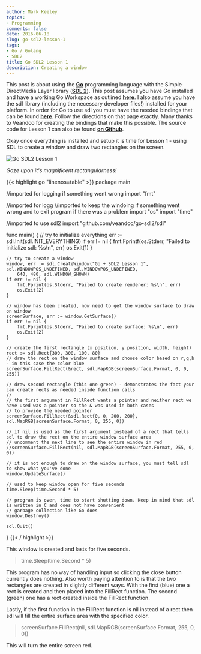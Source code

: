 ```yaml
---
author: Mark Keeley
topics:
- Programming
comments: false
date: 2016-06-18
slug: go-sdl2-lesson-1
tags:
- Go / Golang
- SDL2
title: Go SDL2 Lesson 1
description: Creating a window
---
```


This post is about using the [**Go**](https://golang.org/) programming language with the Simple DirectMedia Layer library ([**SDL 2**](https://www.libsdl.org/)). This post assumes you have Go installed and have a working Go Workspace as outlined [**here**](https://golang.org/doc/install). I also assume you have the sdl library (including the necessary developer files!) installed for your platform. In order for Go to use sdl you must have the needed bindings that can be found [**here**](https://github.com/veandco/go-sdl2). Follow the directions on that page exactly. Many thanks to Veandco for creating the bindings that make this possible. The source code for Lesson 1 can also be found [**on Github**](https://github.com/MarkKeeley/Go-SDL2-Lessons/blob/master/Lesson01/lesson01.go).

Okay once everything is installed and setup it is time for Lesson 1 - using SDL to create a window and draw two rectangles on the screen.

![Go SDL2 Lesson 1](/media/lesson1.png)

<!--more-->

_Gaze upon it's magnificent rectangularness!_

{{< highlight go "linenos=table" >}}
package main

//imported for logging if something went wrong
import "fmt"

//imported for logg
//imported to keep the windoing if something went wrong and to exit program if there was a problem
import "os"
import "time"

//imported to use sdl2
import "github.com/veandco/go-sdl2/sdl"

func main() {
	// try to initialize everything
	err := sdl.Init(sdl.INIT_EVERYTHING)
	if err != nil {
		fmt.Fprintf(os.Stderr, "Failed to initialize sdl: %s\n", err)
		os.Exit(1)
	}

	// try to create a window
	window, err := sdl.CreateWindow("Go + SDL2 Lesson 1", sdl.WINDOWPOS_UNDEFINED, sdl.WINDOWPOS_UNDEFINED,
		640, 480, sdl.WINDOW_SHOWN)
	if err != nil {
		fmt.Fprint(os.Stderr, "Failed to create renderer: %s\n", err)
		os.Exit(2)
	}

	// window has been created, now need to get the window surface to draw on window
	screenSurface, err := window.GetSurface()
	if err != nil {
		fmt.Fprint(os.Stderr, "Failed to create surface: %s\n", err)
		os.Exit(2)
	}

	// create the first rectangle (x position, y position, width, height)
	rect := sdl.Rect{300, 300, 100, 80}
	// draw the rect on the window surface and choose color based on r,g,b - in this case the color blue
	screenSurface.FillRect(&rect, sdl.MapRGB(screenSurface.Format, 0, 0, 255))

	// draw second rectangle (this one green) - demonstrates the fact your can create rects as needed inside function calls
	//
	// the first argument in FillRect wants a pointer and neither rect we have used was a pointer so the & was used in both cases
	// to provide the needed pointer
	screenSurface.FillRect(&sdl.Rect{0, 0, 200, 200}, sdl.MapRGB(screenSurface.Format, 0, 255, 0))

	// if nil is used as the first argument instead of a rect that tells sdl to draw the rect on the entire window surface area
	// uncomment the next line to see the entire window in red
	//screenSurface.FillRect(nil, sdl.MapRGB(screenSurface.Format, 255, 0, 0))

	// it is not enough to draw on the window surface, you must tell sdl to show what you've done
	window.UpdateSurface()

	// used to keep window open for five seconds
	time.Sleep(time.Second * 5)

	// program is over, time to start shutting down. Keep in mind that sdl is written in C and does not have convenient
	// garbage collection like Go does
	window.Destroy()

	sdl.Quit()
}
{{< / highlight >}}

This window is created and lasts for five seconds.

> time.Sleep(time.Second * 5)


This program has no way of handling input so clicking the close button currently does nothing. Also worth paying attention to is that the two rectangles are created in slightly different ways. With the first (blue) one a rect is created and then placed into the FillRect function. The second (green) one has a rect created inside the FillRect function.


Lastly, if the first function in the FillRect function is nil instead of a rect then sdl will fill the entire surface area with the specified color.


> screenSurface.FillRect(nil, sdl.MapRGB(screenSurface.Format, 255, 0, 0))


This will turn the entire screen red.

